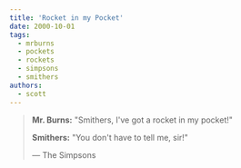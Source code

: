 ```yaml
---
title: 'Rocket in my Pocket'
date: 2000-10-01
tags:
  - mrburns
  - pockets
  - rockets
  - simpsons
  - smithers
authors:
  - scott
---
```


> **Mr. Burns:** "Smithers, I've got a rocket in my pocket!"
>
> **Smithers:** "You don't have to tell me, sir!"
>
> — The Simpsons
